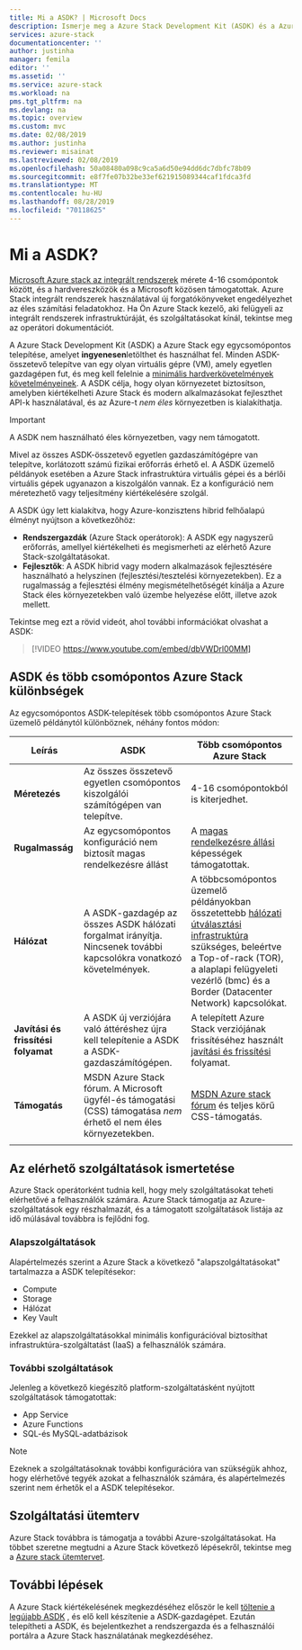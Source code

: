 ```yaml
---
title: Mi a ASDK? | Microsoft Docs
description: Ismerje meg a Azure Stack Development Kit (ASDK) és a Azure Stack kiértékelésének módját.
services: azure-stack
documentationcenter: ''
author: justinha
manager: femila
editor: ''
ms.assetid: ''
ms.service: azure-stack
ms.workload: na
pms.tgt_pltfrm: na
ms.devlang: na
ms.topic: overview
ms.custom: mvc
ms.date: 02/08/2019
ms.author: justinha
ms.reviewer: misainat
ms.lastreviewed: 02/08/2019
ms.openlocfilehash: 50a08480a098c9ca5a6d50e94dd6dc7dbfc78b09
ms.sourcegitcommit: e8f7fe07b32be33ef621915089344caf1fdca3fd
ms.translationtype: MT
ms.contentlocale: hu-HU
ms.lasthandoff: 08/28/2019
ms.locfileid: "70118625"
---
```

# <a name="what-is-the-asdk"></a>Mi a ASDK?
[Microsoft Azure stack az integrált rendszerek](../operator/azure-stack-overview.md) mérete 4-16 csomópontok között, és a hardvereszközök és a Microsoft közösen támogatottak. Azure Stack integrált rendszerek használatával új forgatókönyveket engedélyezhet az éles számítási feladatokhoz. Ha Ön Azure Stack kezelő, aki felügyeli az integrált rendszerek infrastruktúráját, és szolgáltatásokat kínál, [](/azure-stack/operator)tekintse meg az operátori dokumentációt.

A Azure Stack Development Kit (ASDK) a Azure Stack egy egycsomópontos telepítése, amelyet **ingyenesen**letölthet és használhat fel. Minden ASDK-összetevő telepítve van egy olyan virtuális gépre (VM), amely egyetlen gazdagépen fut, és meg kell felelnie a [minimális hardverkövetelmények követelményeinek](asdk-deploy-considerations.md#hardware). A ASDK célja, hogy olyan környezetet biztosítson, amelyben kiértékelheti Azure Stack és modern alkalmazásokat fejleszthet API-k használatával, és az Azure-t *nem éles* környezetben is kialakíthatja. 

> [!IMPORTANT]
> A ASDK nem használható éles környezetben, vagy nem támogatott.

Mivel az összes ASDK-összetevő egyetlen gazdaszámítógépre van telepítve, korlátozott számú fizikai erőforrás érhető el. A ASDK üzemelő példányok esetében a Azure Stack infrastruktúra virtuális gépei és a bérlői virtuális gépek ugyanazon a kiszolgálón vannak. Ez a konfiguráció nem méretezhető vagy teljesítmény kiértékelésére szolgál.

A ASDK úgy lett kialakítva, hogy Azure-konzisztens hibrid felhőalapú élményt nyújtson a következőhöz:
- **Rendszergazdák** (Azure Stack operátorok): A ASDK egy nagyszerű erőforrás, amellyel kiértékelheti és megismerheti az elérhető Azure Stack-szolgáltatásokat.
- **Fejlesztők**: A ASDK hibrid vagy modern alkalmazások fejlesztésére használható a helyszínen (fejlesztési/tesztelési környezetekben). Ez a rugalmasság a fejlesztési élmény megismételhetőségét kínálja a Azure Stack éles környezetekben való üzembe helyezése előtt, illetve azok mellett.

Tekintse meg ezt a rövid videót, ahol további információkat olvashat a ASDK:

> [!VIDEO https://www.youtube.com/embed/dbVWDrl00MM]


## <a name="asdk-and-multi-node-azure-stack-differences"></a>ASDK és több csomópontos Azure Stack különbségek
Az egycsomópontos ASDK-telepítések több csomópontos Azure Stack üzemelő példánytól különböznek, néhány fontos módon:

|Leírás|ASDK|Több csomópontos Azure Stack|
|-----|-----|-----|
|**Méretezés**|Az összes összetevő egyetlen csomópontos kiszolgálói számítógépen van telepítve.|4-16 csomópontokból is kiterjedhet.|
|**Rugalmasság**|Az egycsomópontos konfiguráció nem biztosít magas rendelkezésre állást|A [magas rendelkezésre állási](../operator/azure-stack-overview.md#providing-high-availability) képességek támogatottak.|
|**Hálózat**|A ASDK-gazdagép az összes ASDK hálózati forgalmat irányítja. Nincsenek további kapcsolókra vonatkozó követelmények.|A többcsomópontos üzemelő példányokban összetettebb [hálózati útválasztási infrastruktúra](../operator/azure-stack-network.md#network-infrastructure) szükséges, beleértve a Top-of-rack (TOR), a alaplapi felügyeleti vezérlő (bmc) és a Border (Datacenter Network) kapcsolókat.|
|**Javítási és frissítési folyamat**|A ASDK új verziójára való áttéréshez újra kell telepítenie a ASDK a ASDK-gazdaszámítógépen.|A telepített Azure Stack verziójának frissítéséhez használt [javítási és frissítési](../operator/azure-stack-updates.md) folyamat.|
|**Támogatás**|MSDN Azure Stack fórum. A Microsoft ügyfél-és támogatási (CSS) támogatása *nem* érhető el nem éles környezetekben.|[MSDN Azure stack fórum](https://social.msdn.microsoft.com/Forums/en-US/home?forum=AzureStack) és teljes körű CSS-támogatás.|
| | |

## <a name="learn-about-available-services"></a>Az elérhető szolgáltatások ismertetése
Azure Stack operátorként tudnia kell, hogy mely szolgáltatásokat teheti elérhetővé a felhasználók számára. Azure Stack támogatja az Azure-szolgáltatások egy részhalmazát, és a támogatott szolgáltatások listája az idő múlásával továbbra is fejlődni fog.

### <a name="foundational-services"></a>Alapszolgáltatások
Alapértelmezés szerint a Azure Stack a következő "alapszolgáltatásokat" tartalmazza a ASDK telepítésekor:
- Compute
- Storage
- Hálózat
- Key Vault

Ezekkel az alapszolgáltatásokkal minimális konfigurációval biztosíthat infrastruktúra-szolgáltatást (IaaS) a felhasználók számára.

### <a name="additional-services"></a>További szolgáltatások
Jelenleg a következő kiegészítő platform-szolgáltatásként nyújtott szolgáltatások támogatottak:
- App Service
- Azure Functions
- SQL-és MySQL-adatbázisok

> [!NOTE]
> Ezeknek a szolgáltatásoknak további konfigurációra van szükségük ahhoz, hogy elérhetővé tegyék azokat a felhasználók számára, és alapértelmezés szerint nem érhetők el a ASDK telepítésekor.

## <a name="service-roadmap"></a>Szolgáltatási ütemterv
Azure Stack továbbra is támogatja a további Azure-szolgáltatásokat. Ha többet szeretne megtudni a Azure Stack következő lépésekről, tekintse meg a [Azure stack ütemtervet](https://azure.microsoft.com/roadmap/?tag=azure-stack). 


## <a name="next-steps"></a>További lépések
A Azure Stack kiértékelésének megkezdéséhez először le kell [töltenie a legújabb ASDK](asdk-download.md) , és elő kell készítenie a ASDK-gazdagépet. Ezután telepítheti a ASDK, és bejelentkezhet a rendszergazda és a felhasználói portálra a Azure Stack használatának megkezdéséhez.